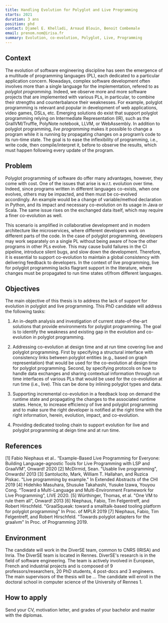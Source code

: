 ```yaml
---
title: Handling Evolution for Polyglot and Live Programming
starts: 2021
duration: 3 ans
position: phd
contact: Djamel E. Khelladi, Arnaud Blouin, Benoit Combemale
email: prenom.nom@irisa.fr
summary: Evolution, co-evolution, Polyglot, Live, Programming
---
```


## Context

The evolution of software engineering discipline has seen the emergence of a multitude of programming languages (PL), each dedicated to a particular application concern. Nowadays, complex software development often involves more than a single language for the implementation, refered to as *polyglot programming*. Indeed, we observe more and more software projects that are implemented with various PLs, in particular, to combine their strengths and counterbalance their weaknesses.
For example, polyglot programming is relevant and popular in development of web applications, video games, DSLs, etc. 
Emerging solutions do exist that support polyglot programming relying on Intermediate Representation (IR), such as the GrallVM/Truffle, PolyNote notebook, LLVM, or WebAssembly. 
In addition to polyglot programming, *live programming* makes it possible to change a program while it is running by propagating changes on a program’s code to its run-time state. The goal is to ease the inflexibility of programming, i.e., write code, then compile/interpret it, before to observe the results, which must happen following every update of the program. 
 

## Problem

Polyglot programming of software do offer many advantages, however, they come with cost. One of the issues that arise is w.r.t. evolution over time. Indeed, since programs written in different languages co-exists, when one evolves, others may be impacted, and then must be co-evolved accordingly. An example would be a change of variable/method declaration in Python, and its impact and necessary co-evolution on its usage in Java or Scala. The same issue rises on the exchanged data itself, which may require a finer co-evolution as well. 
 
This scenario is amplified in collaborative development and in modern architecture like microservices, where different developers work on different parts of the code. In the case of polyglot programming, developers may work separately on a single PL without being aware of how the other programs in other PLs evolve. This may cause build failures in the CI pipeline, introduce silent bugs, and slow down the development.  Therefore, it is essential to support co-evolution to maintain a global consistency with delivering feedback to developers. 
In the context of live programming, live for polyglot programming lacks flagrant support in the literature, where changes must be propagated to run time states of/from different languages.  



## Objectives

The main objective of this thesis is to address the lack of support for evolution in polyglot and live programming. This PhD candidate will address the following tasks:

1. An in-depth analysis and investigation of current state-of-the-art solutions that provide environments for polyglot programming. The goal is to identify the weakness and existing gap in the evolution and co-evolution in polyglot programming.

2. Addressing co-evolution at design time and at run time covering live and polyglot programming. First by specifying a structural interface with consistency links between polyglot entities (e.g., based on graph representation) that would be used for the     co-evolution at design time for polyglot programming. Second, by specifying protocols on how to handle data exchanges and sharing contextual information through run time interfaces of various PLs that would be used for the co-evolution at run time (i.e., live). This can be done by inlining polyglot types and data.

3. Supporting incremental co-evolution in a feedback loop on demand the runtime state and propagating the changes to the associated runtime states. Hence, to increase efficiency of live and polyglot programming and to make sure the right developer is notified at the right time with the right information, herein, evolution, impact, and co-evolution.

4. Providing dedicated tooling chain to support evolution  for live and polyglot programming at deign time and at run time.


## References

[1] Fabio Niephaus et al.. “Example-Based Live Programming for Everyone: Building Language-agnostic Tools for Live Programming with LSP and GraalVM”, Onward! 2020 
[2] McDirmid, Sean. "Usable live programming", Onwards! 2013
[3] Santolucito, Mark, William T. Hallahan, and Ruzica Piskac. "Live programming by example." In Extended Abstracts of the CHI 2019
[4] Hidehiko Masuhara, Shusuke Takahashi, Yusuke Izawa, Youyou Cong. “Toward a Multi-Language and Multi-Environment Framework for Live Programming”, LIVE 2020.
[5] Würthinger, Thomas, et al. "One VM to rule them all", Onward! 2013
[6] Niephaus, Fabio, Tim Felgentreff, and Robert Hirschfeld. "GraalSqueak: toward a smalltalk-based tooling platform for polyglot programming" In Proc. of MPLR 2019
[7] Niephaus, Fabio, Tim Felgentreff, and Robert Hirschfeld. "Towards polyglot adapters for the graalvm" In Proc. of Programming 2019.
 
## Environment

The candidate will work in the DiverSE team, common to CNRS (IRISA) and Inria. The DiverSE team is located in Rennes. DiverSE's research is in the field of software engineering. The team is actively involved in European, French and industrial projects and is composed of 9 professors/researchers, 20 PhD students, 4 post-docs and 3 engineers. The main supervisors of the thesis will be ... The candidate will enroll in the doctoral school in computer science of the University of Rennes 1.



## How to apply

Send your CV, motivation letter, and grades of your bachelor and master with the diplomas.

